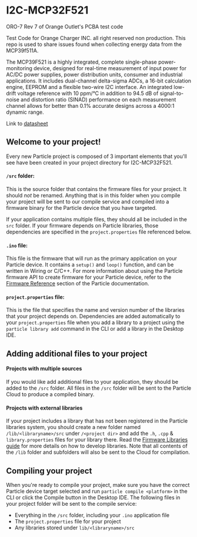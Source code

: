 # I2C-MCP32F521 

ORO-7 
Rev 7 of Orange Outlet's PCBA test code

Test Code for Orange Charger INC. all right reserved non production. This repo is used to share issues found when collecting energy data from the MCP39f511A. 

The MCP39F521 is a highly integrated, complete single-phase power-monitoring device, designed for real-time measurement of input power for AC/DC power supplies, power distribution units, consumer and industrial applications. It includes dual-channel delta-sigma ADCs, a 16-bit calculation engine, EEPROM and a flexible two-wire I2C interface. An integrated low-drift voltage reference with 10 ppm/°C in addition to 94.5 dB of signal-to-noise and distortion ratio (SINAD) performance on each measurement channel allows for better than 0.1% accurate designs across a 4000:1 dynamic range.

Link to [datasheet](http://ww1.microchip.com/downloads/en/DeviceDoc/20005442A)

## Welcome to your project!

Every new Particle project is composed of 3 important elements that you'll see have been created in your project directory for I2C-MCP32F521.

#### ```/src``` folder:  
This is the source folder that contains the firmware files for your project. It should *not* be renamed. 
Anything that is in this folder when you compile your project will be sent to our compile service and compiled into a firmware binary for the Particle device that you have targeted.

If your application contains multiple files, they should all be included in the `src` folder. If your firmware depends on Particle libraries, those dependencies are specified in the `project.properties` file referenced below.

#### ```.ino``` file:
This file is the firmware that will run as the primary application on your Particle device. It contains a `setup()` and `loop()` function, and can be written in Wiring or C/C++. For more information about using the Particle firmware API to create firmware for your Particle device, refer to the [Firmware Reference](https://docs.particle.io/reference/firmware/) section of the Particle documentation.

#### ```project.properties``` file:  
This is the file that specifies the name and version number of the libraries that your project depends on. Dependencies are added automatically to your `project.properties` file when you add a library to a project using the `particle library add` command in the CLI or add a library in the Desktop IDE.

## Adding additional files to your project

#### Projects with multiple sources
If you would like add additional files to your application, they should be added to the `/src` folder. All files in the `/src` folder will be sent to the Particle Cloud to produce a compiled binary.

#### Projects with external libraries
If your project includes a library that has not been registered in the Particle libraries system, you should create a new folder named `/lib/<libraryname>/src` under `/<project dir>` and add the `.h`, `.cpp` & `library.properties` files for your library there. Read the [Firmware Libraries guide](https://docs.particle.io/guide/tools-and-features/libraries/) for more details on how to develop libraries. Note that all contents of the `/lib` folder and subfolders will also be sent to the Cloud for compilation.

## Compiling your project

When you're ready to compile your project, make sure you have the correct Particle device target selected and run `particle compile <platform>` in the CLI or click the Compile button in the Desktop IDE. The following files in your project folder will be sent to the compile service:

- Everything in the `/src` folder, including your `.ino` application file
- The `project.properties` file for your project
- Any libraries stored under `lib/<libraryname>/src`
